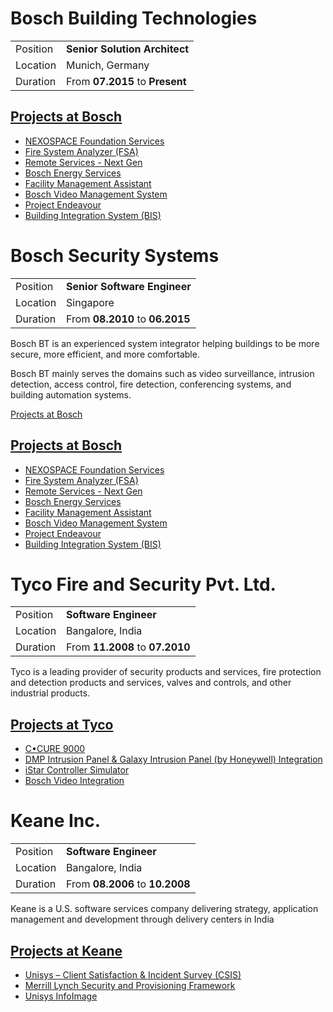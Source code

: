 # Bosch Building Technologies

<div class="table-wrapper">
  <table>
    <tr>
      <td>Position</td>
      <td><b>Senior Solution Architect</b></td>
    </tr>
    <tr>
      <td>Location</td>
      <td>Munich, Germany</td>
    </tr>
    <tr>
      <td>Duration</td>
      <td>From <b>07.2015</b> to <b>Present</b></td>
    </tr>
  </table>
</div>



## [Projects at Bosch](projects-at-bosch)

-	[NEXOSPACE Foundation Services](projects-at-bosch#nexospace-foundations-services)
-	[Fire System Analyzer (FSA)](projects-at-bosch#fire-system-analyzer-fsa)
-	[Remote Services - Next Gen](projects-at-bosch#remote-services---next-gen)
-	[Bosch Energy Services](projects-at-bosch#bosch-energy-services)
-	[Facility Management Assistant](projects-at-bosch#facility-management-assistant)
-	[Bosch Video Management System](projects-at-bosch#bosch-video-management-system)
-	[Project Endeavour](projects-at-bosch#project-endeavour)
-	[Building Integration System (BIS)](projects-at-bosch#building-integration-system-bis)

# Bosch Security Systems

<div class="table-wrapper">
  <table>
    <tr>
      <td>Position</td>
      <td><b>Senior Software Engineer</b></td>
    </tr>
    <tr>
      <td>Location</td>
      <td>Singapore</td>
    </tr>
    <tr>
      <td>Duration</td>
      <td>From <b>08.2010</b> to <b>06.2015</b></td>
    </tr>
  </table>
</div>

Bosch BT is an experienced system integrator helping buildings to be more secure, more efficient, and more comfortable.

Bosch BT mainly serves the domains such as video surveillance, intrusion detection, access control, fire detection, conferencing systems, and building automation systems.

[Projects at Bosch](./projects-at-bosch.md)

## [Projects at Bosch](projects-at-bosch)

-	[NEXOSPACE Foundation Services](projects-at-bosch#nexospace-foundations-services)
-	[Fire System Analyzer (FSA)](projects-at-bosch#fire-system-analyzer-fsa)
-	[Remote Services - Next Gen](projects-at-bosch#remote-services---next-gen)
-	[Bosch Energy Services](projects-at-bosch#bosch-energy-services)
-	[Facility Management Assistant](projects-at-bosch#facility-management-assistant)
-	[Bosch Video Management System](projects-at-bosch#bosch-video-management-system)
-	[Project Endeavour](projects-at-bosch#project-endeavour)
-	[Building Integration System (BIS)](projects-at-bosch#building-integration-system-bis)

# Tyco Fire and Security Pvt. Ltd.

<div class="table-wrapper">
  <table>
    <tr>
      <td>Position</td>
      <td><b>Software Engineer</b></td>
    </tr>
    <tr>
      <td>Location</td>
      <td>Bangalore, India</td>
    </tr>
    <tr>
      <td>Duration</td>
      <td>From <b>11.2008</b> to <b>07.2010</b></td>
    </tr>
  </table>
</div>

Tyco is a leading provider of security products and services, fire protection and detection products and services, valves and controls, and other industrial products.

## [Projects at Tyco](projects-at-tyco)

-	[C•CURE 9000](projects-at-tyco#ccure-9000)
-	[DMP Intrusion Panel & Galaxy Intrusion Panel (by Honeywell) Integration](projects-at-tyco#dmp-intrusion-panel--galaxy-intrusion-panel-by-honeywell-integration)
-	[iStar Controller Simulator](projects-at-tyco#istar-controller-simulator)
-	[Bosch Video Integration](projects-at-tyco#bosch-video-integration)

# Keane Inc.

<div class="table-wrapper">
  <table>
    <tr>
      <td>Position</td>
      <td><b>Software Engineer</b></td>
    </tr>
    <tr>
      <td>Location</td>
      <td>Bangalore, India</td>
    </tr>
    <tr>
      <td>Duration</td>
      <td>From <b>08.2006</b> to <b>10.2008</b></td>
    </tr>
  </table>
</div>

Keane is a U.S. software services company delivering strategy, application management and development through delivery centers in India

## [Projects at Keane](projects-at-keane)

-	[Unisys – Client Satisfaction & Incident Survey (CSIS)](projects-at-keane#unisys--client-satisfaction--incident-survey-csis)
-	[Merrill Lynch Security and Provisioning Framework](projects-at-keane#merrill-lynch-security-and-provisioning-framework)
-	[Unisys InfoImage](projects-at-keane#unisys-infoimage)